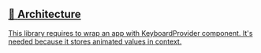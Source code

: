 ## [📄️<!-- --> <!-- -->Architecture](/react-native-keyboard-controller/pr-preview/pr-1022/docs/recipes/architecture.md)

[This library requires to wrap an app with KeyboardProvider component. It's needed because it stores animated values in context.](/react-native-keyboard-controller/pr-preview/pr-1022/docs/recipes/architecture.md)
